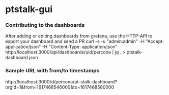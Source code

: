 # ptstalk-gui


### Contributing to the dashboards
After adding or editing dashboards from grafana, use the HTTP-API to export your dashboard and send a PR
curl -s -u "admin:admin" -H "Accept: application/json" -H "Content-Type: application/json"  http://localhost:3000/api/dashboards/uid/percona | jq . > ptstalk-dashboard.json



### Sample URL with from/to timestamps
http://localhost:3000/d/percona/pt-stalk-dashboard?orgId=1&from=1617468546000&to=1617468580000

